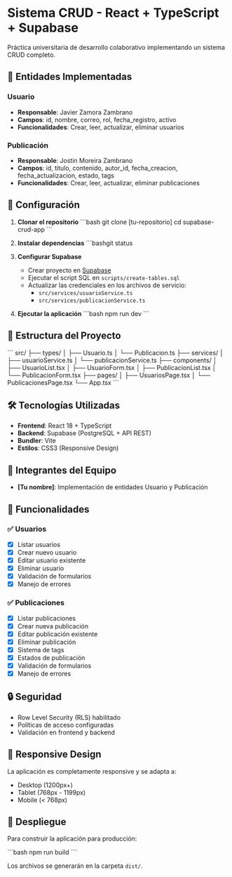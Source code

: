 # Sistema CRUD - React + TypeScript + Supabase

Práctica universitaria de desarrollo colaborativo implementando un sistema CRUD completo.

## 🎯 Entidades Implementadas

### Usuario
- **Responsable**: Javier Zamora Zambrano
- **Campos**: id, nombre, correo, rol, fecha_registro, activo
- **Funcionalidades**: Crear, leer, actualizar, eliminar usuarios

### Publicación  
- **Responsable**: Jostin Moreira Zambrano
- **Campos**: id, titulo, contenido, autor_id, fecha_creacion, fecha_actualizacion, estado, tags
- **Funcionalidades**: Crear, leer, actualizar, eliminar publicaciones

## 🚀 Configuración

1. **Clonar el repositorio**
\`\`\`bash
git clone [tu-repositorio]
cd supabase-crud-app
\`\`\`

2. **Instalar dependencias**
\`\`\`bashgit status


3. **Configurar Supabase**
   - Crear proyecto en [Supabase](https://supabase.com)
   - Ejecutar el script SQL en `scripts/create-tables.sql`
   - Actualizar las credenciales en los archivos de servicio:
     - `src/services/usuarioService.ts`
     - `src/services/publicacionService.ts`

4. **Ejecutar la aplicación**
\`\`\`bash
npm run dev
\`\`\`

## 📁 Estructura del Proyecto

\`\`\`
src/
├── types/
│   ├── Usuario.ts
│   └── Publicacion.ts
├── services/
│   ├── usuarioService.ts
│   └── publicacionService.ts
├── components/
│   ├── UsuarioList.tsx
│   ├── UsuarioForm.tsx
│   ├── PublicacionList.tsx
│   └── PublicacionForm.tsx
├── pages/
│   ├── UsuariosPage.tsx
│   └── PublicacionesPage.tsx
└── App.tsx
\`\`\`

## 🛠 Tecnologías Utilizadas

- **Frontend**: React 18 + TypeScript
- **Backend**: Supabase (PostgreSQL + API REST)
- **Bundler**: Vite
- **Estilos**: CSS3 (Responsive Design)

## 👥 Integrantes del Equipo

- **[Tu nombre]**: Implementación de entidades Usuario y Publicación

## 📝 Funcionalidades

### ✅ Usuarios
- [x] Listar usuarios
- [x] Crear nuevo usuario
- [x] Editar usuario existente
- [x] Eliminar usuario
- [x] Validación de formularios
- [x] Manejo de errores

### ✅ Publicaciones
- [x] Listar publicaciones
- [x] Crear nueva publicación
- [x] Editar publicación existente
- [x] Eliminar publicación
- [x] Sistema de tags
- [x] Estados de publicación
- [x] Validación de formularios
- [x] Manejo de errores

## 🔒 Seguridad

- Row Level Security (RLS) habilitado
- Políticas de acceso configuradas
- Validación en frontend y backend

## 📱 Responsive Design

La aplicación es completamente responsive y se adapta a:
- Desktop (1200px+)
- Tablet (768px - 1199px)
- Mobile (< 768px)

## 🚀 Despliegue

Para construir la aplicación para producción:

\`\`\`bash
npm run build
\`\`\`

Los archivos se generarán en la carpeta `dist/`.
